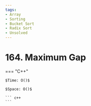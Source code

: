 ```yaml
---
tags:
- Array
- Sorting
- Bucket Sort
- Radix Sort
- Unsolved
---
```



# 164. Maximum Gap

=== "C++"

    $Time: O()$

    $Space: O()$

    ``` c++
    ```